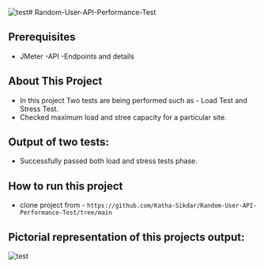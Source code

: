 ![test](https://github.com/Katha-Sikdar/Random-User-API-Performance-Test/assets/82141562/c75ca0d4-d4fd-4f73-8a3a-c9a198d65aec)# Random-User-API-Performance-Test

## Prerequisites
 - JMeter -API -Endpoints and details

## About This Project
 - In this project Two tests are being performed such as - Load Test and Stress Test.
 - Checked maximum load and stree capacity for a particular site.

## Output of two tests:
 - Successfully passed both load and stress tests phase.
   
## How to run this project
 - clone project from -
   ``` https://github.com/Katha-Sikdar/Random-User-API-Performance-Test/tree/main ```

## Pictorial representation of this projects output:
![test](https://github.com/Katha-Sikdar/Random-User-API-Performance-Test/assets/82141562/715d91ff-c24b-4778-bd49-dbbebe7752e5)





